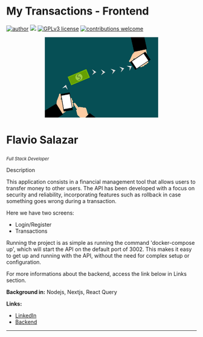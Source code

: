# My Transactions - Frontend

[![author](https://img.shields.io/badge/author-FlavioSalazar-red.svg)](https://www.linkedin.com/in/flavio-r-salazar) [![](https://img.shields.io/badge/nextjs-blue.svg)](https://nextjs.org/) [![GPLv3 license](https://img.shields.io/badge/License-GPLv3-blue.svg)](http://perso.crans.org/besson/LICENSE.html) [![contributions welcome](https://img.shields.io/badge/contributions-welcome-brightgreen.svg?style=flat)](https://github.com/salazarf92/cash-front/issues)

<p align="center">
  <img src="transfer.jpg" width="300px" heigth="120px" >
</p>

# Flavio Salazar
<sub>*Full Stack Developer*</sub>


Description

This application consists in a financial management tool that allows users to transfer money to other users. The API has been developed with a focus on security and reliability, incorporating features such as rollback in case something goes wrong during a transaction.

Here we have two screens:

- Login/Register
- Transactions

Running the project is as simple as running the command 'docker-compose up', which will start the API on the default port of 3002. This makes it easy to get up and running with the API, without the need for complex setup or configuration.

For more informations about the backend, access the link below in Links section.


**Background in:** Nodejs, Nextjs, React Query

**Links:**
* [LinkedIn](https://www.linkedin.com/in/flavio-r-salazar)
* [Backend](https://github.com/SalazarF92/cash-api)



---




